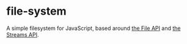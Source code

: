 # file-system

A simple filesystem for JavaScript, based around [the File API](https://developer.mozilla.org/en-US/docs/Web/API/File) and [the Streams API](https://developer.mozilla.org/en-US/docs/Web/API/Streams_API).
